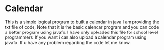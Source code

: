 # Calendar
This is a simple logical program to built a calendar in java
I am providing the txt file of code, Note that it is the basic calendar program and you can code a better program using javafx. I have only uploaded this file for school level programmers.
If you want i can also upload a calendar program using javafx. If u have any problem regarding the code let me know.
